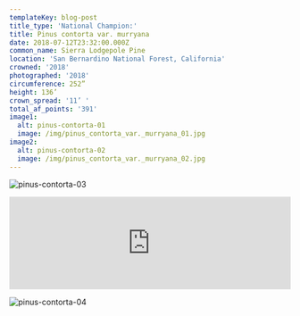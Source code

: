 ```yaml
---
templateKey: blog-post
title_type: 'National Champion:'
title: Pinus contorta var. murryana
date: 2018-07-12T23:32:00.000Z
common_name: Sierra Lodgepole Pine
location: 'San Bernardino National Forest, California'
crowned: '2018'
photographed: '2018'
circumference: 252”
height: 136’
crown_spread: '11’ '
total_af_points: '391'
image1:
  alt: pinus-contorta-01
  image: /img/pinus_contorta_var._murryana_01.jpg
image2:
  alt: pinus-contorta-02
  image: /img/pinus_contorta_var._murryana_02.jpg
---
```


![pinus-contorta-03](/img/pinus_contorta_var._murryana_03.jpg 'pinus-contorta-03')

<iframe width="100%" height="166" scrolling="no" frameborder="no" allow="autoplay" src="https://w.soundcloud.com/player/?url=https%3A//api.soundcloud.com/tracks/574343940&color=%23534838&auto_play=false&hide_related=false&show_comments=true&show_user=true&show_reposts=false&show_teaser=true"></iframe>

![pinus-contorta-04](/img/pinus_contorta_var._murryana_04.jpg 'pinus-contorta-04')
